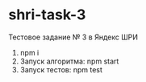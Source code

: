 # shri-task-3
Тестовое задание № 3 в Яндекс ШРИ

1. npm i
2. Запуск алгоритма: npm start
3. Запуск тестов: npm test
